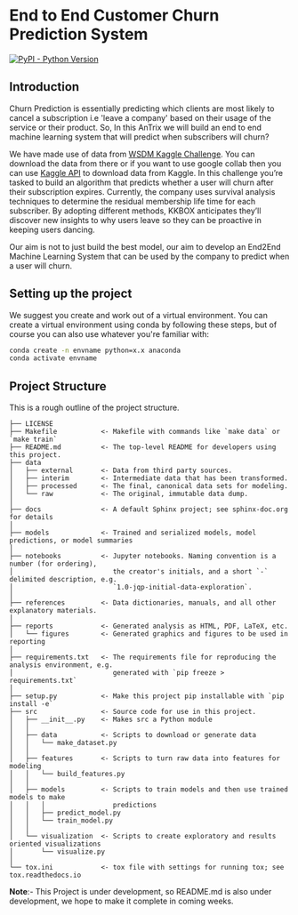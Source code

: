 # End to End Customer Churn Prediction System 
[![PyPI - Python Version](https://img.shields.io/pypi/pyversions/zenml)](https://pypi.org/project/zenml/)

## Introduction 

Churn Prediction is essentially predicting which clients are most likely to cancel a subscription i.e 'leave a company' based on their usage of the service or their product. So, In this AnTrix we will build an end to end machine learning system that will predict when subscribers will churn?

We have made use of data from [WSDM Kaggle Challenge](https://www.kaggle.com/competitions/kkbox-churn-prediction-challenge/data). You can download the data from there or if you want to use google collab then you can use [Kaggle API]() to download data from Kaggle. In this challenge you’re tasked to build an algorithm that predicts whether a user will churn after their subscription expires. Currently, the company uses survival analysis techniques to determine the residual membership life time for each subscriber. By adopting different methods, KKBOX anticipates they’ll discover new insights to why users leave so they can be proactive in keeping users dancing.

Our aim is not to just build the best model, our aim to develop an End2End Machine Learning System that can be used by the company to predict when a user will churn. 

## Setting up the project

We suggest you create and work out of a virtual environment. You can create a virtual environment using conda by following these steps, but of course you can also use whatever you're familiar with:

```bash
conda create -n envname python=x.x anaconda
conda activate envname
```

## Project Structure

This is a rough outline of the project structure.

    ├── LICENSE
    ├── Makefile           <- Makefile with commands like `make data` or `make train`
    ├── README.md          <- The top-level README for developers using this project.
    ├── data
    │   ├── external       <- Data from third party sources.
    │   ├── interim        <- Intermediate data that has been transformed.
    │   ├── processed      <- The final, canonical data sets for modeling.
    │   └── raw            <- The original, immutable data dump.
    │
    ├── docs               <- A default Sphinx project; see sphinx-doc.org for details
    │
    ├── models             <- Trained and serialized models, model predictions, or model summaries
    │
    ├── notebooks          <- Jupyter notebooks. Naming convention is a number (for ordering),
    │                         the creator's initials, and a short `-` delimited description, e.g.
    │                         `1.0-jqp-initial-data-exploration`.
    │
    ├── references         <- Data dictionaries, manuals, and all other explanatory materials.
    │
    ├── reports            <- Generated analysis as HTML, PDF, LaTeX, etc.
    │   └── figures        <- Generated graphics and figures to be used in reporting
    │
    ├── requirements.txt   <- The requirements file for reproducing the analysis environment, e.g.
    │                         generated with `pip freeze > requirements.txt`
    │
    ├── setup.py           <- Make this project pip installable with `pip install -e`
    ├── src                <- Source code for use in this project.
    │   ├── __init__.py    <- Makes src a Python module
    │   │
    │   ├── data           <- Scripts to download or generate data
    │   │   └── make_dataset.py
    │   │
    │   ├── features       <- Scripts to turn raw data into features for modeling
    │   │   └── build_features.py
    │   │
    │   ├── models         <- Scripts to train models and then use trained models to make
    │   │   │                 predictions
    │   │   ├── predict_model.py
    │   │   └── train_model.py
    │   │
    │   └── visualization  <- Scripts to create exploratory and results oriented visualizations
    │       └── visualize.py
    │
    └── tox.ini            <- tox file with settings for running tox; see tox.readthedocs.io



**Note**:- This Project is under development, so README.md is also under development, we hope to make it complete in coming weeks. 


